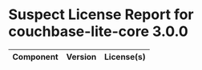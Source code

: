 
Suspect License Report for couchbase-lite-core 3.0.0
====================================================

|Component|Version|License(s)|
| :--- | :--- | :--- |
